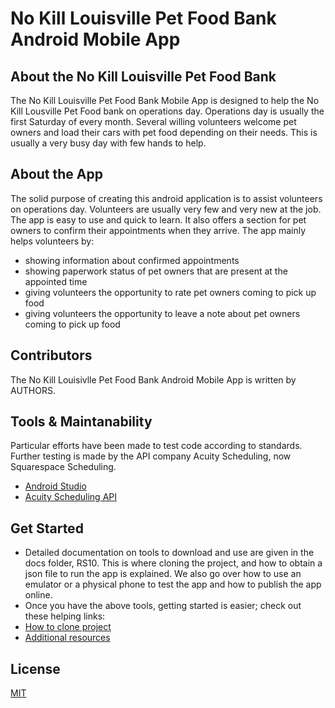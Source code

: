 # No Kill Louisville Pet Food Bank Android Mobile App

## About the No Kill Louisville Pet Food Bank 
The No Kill Louisville Pet Food Bank Mobile App is designed to help the No Kill Lousville Pet Food bank on operations day. Operations day is usually the first Saturday of every month. Several willing volunteers welcome pet owners and load their cars with pet food depending on their needs. This is usually a very busy day with few hands to help.
## About the App
The solid purpose of creating this android application is to assist volunteers on operations day. Volunteers are usually very few and very new at the job. The app is easy to use and quick to learn. It also offers a section for pet owners to confirm their appointments when they arrive. The app mainly helps volunteers by:
* showing information about confirmed appointments
* showing paperwork status of pet owners that are present at the appointed time
* giving volunteers the opportunity to rate pet owners coming to pick up food
* giving volunteers the opportunity to leave a note about pet owners coming to pick up food
## Contributors
The No Kill Louisivlle Pet Food Bank Android Mobile App is written by AUTHORS. 
## Tools & Maintanability
Particular efforts have been made to test code according to standards. Further testing is made by the API company Acuity Scheduling, now Squarespace Scheduling. 
* [Android Studio](https://developer.android.com/studio/?gclid=Cj0KCQjw48OaBhDWARIsAMd966ACNDMsxPvbTzg-wze3L9wtYWfAXi4_Q-HaM5mpnb4tDemwCCwyY9EaAp3FEALw_wcB&gclsrc=aw.ds)
* [Acuity Scheduling API](https://support.squarespace.com/hc/en-us)
## Get Started
* Detailed documentation on tools to download and use are given in the docs folder, RS10. This is where cloning the project, and how to obtain a json file to run the app is explained. We also go over how to use an emulator or a physical phone to test the app and how to publish the app online.
* Once you have the above tools, getting started is easier; check out these helping links:
* [How to clone project](https://www.geeksforgeeks.org/how-to-clone-android-project-from-github-in-android-studio/)
* [Additional resources](https://developer.android.com/codelabs/build-your-first-android-app#0)
## License
[MIT](https://choosealicense.com/licenses/mit/)
